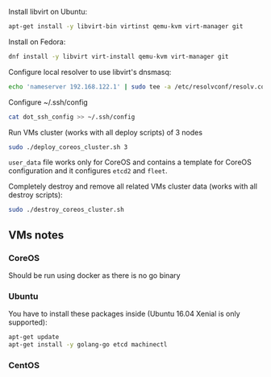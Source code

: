 Install libvirt on Ubuntu:

```sh
apt-get install -y libvirt-bin virtinst qemu-kvm virt-manager git
```

Install on Fedora:

```sh
dnf install -y libvirt virt-install qemu-kvm virt-manager git
```

Configure local resolver to use libvirt's dnsmasq:

```sh
echo 'nameserver 192.168.122.1' | sudo tee -a /etc/resolvconf/resolv.conf.d/head && sudo resolvconf -u
```

Configure ~/.ssh/config

```sh
cat dot_ssh_config >> ~/.ssh/config
```

Run VMs cluster (works with all deploy scripts) of 3 nodes

```sh
sudo ./deploy_coreos_cluster.sh 3
```

`user_data` file works only for CoreOS and contains a template for CoreOS configuration and it configures `etcd2` and `fleet`.

Completely destroy and remove all related VMs cluster data (works with all destroy scripts):

```sh
sudo ./destroy_coreos_cluster.sh
```

## VMs notes

### CoreOS

Should be run using docker as there is no go binary

### Ubuntu

You have to install these packages inside (Ubuntu 16.04 Xenial is only supported):

```sh
apt-get update
apt-get install -y golang-go etcd machinectl
```

### CentOS
